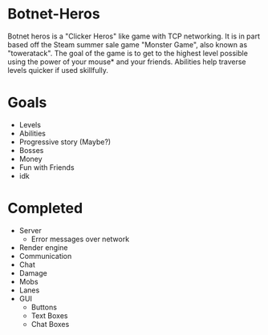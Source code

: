 # Botnet-Heros
Botnet heros is a "Clicker Heros" like game with TCP networking. It is in part based off the Steam summer sale game "Monster Game", also known as "toweratack". The goal of the game is to get to the highest level possible using the power of your mouse* and your friends. Abilities help traverse levels quicker if used skillfully.

# Goals
* Levels
* Abilities
* Progressive story (Maybe?)
* Bosses
* Money
* Fun with Friends
* idk

# Completed
* Server
  * Error messages over network
* Render engine
* Communication
* Chat
* Damage
* Mobs
* Lanes
* GUI
  * Buttons
  * Text Boxes
  * Chat Boxes
